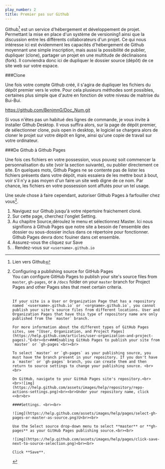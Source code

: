 ```yaml
---
play_number: 2
title: Premier pas sur Github
---
```


Github[^1] est un service d'hébergement et développement de projet. Permettant la mise en place d'un système de versioning1 ainsi que la discussion entre les différents collaborateurs d'un projet. Ce qui nous intéresse ici est évidemment les capacités d'hébergement de Github moyennant une simple inscription, mais aussi la possibilité de publier, dupliquer (clone), partager un projet en une multitude de déclinaisons (fork). Il conviendra donc ici de dupliquer le dossier source (dépôt) de ce site web sur votre espace.

###Clone

Une fois votre compte Github créé, il s'agira de dupliquer les fichiers du dépôt premier vers le votre. Pour cela plusieurs méthodes sont possibles, certaines plus simple que d'autre en fonction de votre niveau de maitrise du Bui-Bui. 

https://github.com/BenjmnG/Doc_Num.git

Si vous n'êtes pas un habitué des lignes de commande, je vous invite à installer Github Desktop. Il vous suffira alors, sur la page de dépôt premier, de sélectionner clone, puis open in desktop, le logiciel se chargera alors de cloner le projet sur votre dépôt en ligne, ainsi qu'une copie de travail sur votre ordinateur.

###De Github à Github Pages

Une fois ces fichiers en votre possession, vous pouvez soit commencer la personnalisation du site (voir la section suivante), ou publier directement ce site. En quelques mots, Github Pages ne se contente pas de lister les fichiers présents dans votre dépôt, mais essaiera de les mettre bout à bout, voir s’il n'y a pas moyen d'un faire un site web digne de ce nom. Par chance, les fichiers en votre possession sont affutés pour un tel usage.

Une seule chose à faire cependant, autoriser Github Pages à farfouiller chez vous[^2]. 

1. Naviguez sur Github jusqu'à votre répertoire fraichement cloné. 
2. Sur cette page, cherchez l'onglet Setting. 
3. Au chapitre Source,déroulez le menu et sélectionnez Master. Ici nous signifions à Github Pages que notre site a besoin de l'ensemble des dossier ou sous-dossier inclus dans ce répertoire pour fonctionner. Github Pages devra donc fouiner dans cet ensemble.
4. Assurez-vous the cliquez sur Save
5. . Rendez-vous sur `<username>.github.io`

[^1]: Lien vers Github

[^2]: 	Configuring a publishing source for GitHub Pages <br>
		You can configure GitHub Pages to publish your site's source files from `master`, `gh-pages`, or a `/docs` folder on your `master` branch for Project Pages and other Pages sites that meet certain criteria. <br><br>

		If your site is a User or Organization Page that has a repository named `<username>.github.io` or `<orgname>.github.io`, you cannot publish your site's source files from different locations. User and Organization Pages that have this type of repository name are only published from the `master` branch.

		For more information about the different types of GitHub Pages sites, see "[User, Organization, and Project Pages](https://help.github.com/articles/user-organization-and-project-pages)."E<br><br>###Enabling GitHub Pages to publish your site from `master` or `gh-pages`<br><br>

		To select `master` or `gh-pages` as your publishing source, you must have the branch present in your repository. If you don't have a `master` or `gh-pages` branch, you can create them and then return to source settings to change your publishing source. <br><br>

		On GitHub, navigate to your GitHub Pages site's repository.<br><br>![img](https://help.github.com/assets/images/help/repository/repo-actions-settings.png)<br><br>Under your repository name, click <<br>br>

		####Settings. <br><br>

		![img](https://help.github.com/assets/images/help/pages/select-gh-pages-or-master-as-source.png)U<br><br>

		Use the Select source drop-down menu to select **master** or **gh-pages** as your GitHub Pages publishing source.<br><br>

		![img](https://help.github.com/assets/images/help/pages/click-save-next-to-source-selection.png)<br><br>

		Click **Save**.

 
